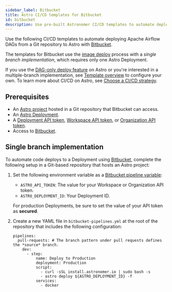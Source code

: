```yaml
---
sidebar_label: Bitbucket
title: Astro CI/CD templates for Bitbucket
id: bitbucket
description: Use pre-built Astronomer CI/CD templates to automate deploying Apache Airflow DAGs to Astro using BitBucket. 
---
```


Use the following CI/CD templates to automate deploying Apache Airflow DAGs from a Git repository to Astro with [Bitbucket](https://bitbucket.org/product).

The templates for Bitbucket use the [image deploy](template-overview.md) process with a _single branch implementation_, which requires only one Astro Deployment.

If you use the [DAG-only deploy feature](deploy-code.md#deploy-dags-only) on Astro or you're interested in a multiple-branch implementation, see [Template overview](template-overview.md) to configure your own. To learn more about CI/CD on Astro, see [Choose a CI/CD strategy](set-up-ci-cd.md).

## Prerequisites

- An [Astro project](cli/develop-project.md#create-an-astro-project) hosted in a Git repository that Bitbucket can access.
- An [Astro Deployment](create-deployment.md).
- A [Deployment API token](deployment-api-tokens.md), [Workspace API token](workspace-api-tokens.md), or [Organization API token](organization-api-tokens.md).
- Access to [Bitbucket](https://bitbucket.org/product).

## Single branch implementation

To automate code deploys to a Deployment using [Bitbucket](https://bitbucket.org/), complete the following setup in a Git-based repository that hosts an Astro project:

1. Set the following environment variable as a [Bitbucket pipeline variable](https://support.atlassian.com/bitbucket-cloud/docs/variables-and-secrets/):

    - `ASTRO_API_TOKEN`: The value for your Workspace or Organization API token.
    - `ASTRO_DEPLOYMENT_ID`: Your Deployment ID.

    For production Deployments, be sure to set the value of your API token as **secured**.

2. Create a new YAML file in `bitbucket-pipelines.yml` at the root of the repository that includes the following configuration:

    ```
    pipelines:
      pull-requests: # The branch pattern under pull requests defines the *source* branch.
        dev:
          - step:
              name: Deploy to Production
              deployment: Production
              script:
                - curl -sSL install.astronomer.io | sudo bash -s
                - astro deploy ${ASTRO_DEPLOYMENT_ID} -f
              services:
                - docker
    ```

